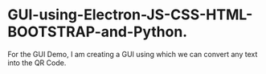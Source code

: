 # GUI-using-Electron-JS-CSS-HTML-BOOTSTRAP-and-Python.
For the GUI Demo, I am creating a GUI using which we can convert any text into the QR Code.
